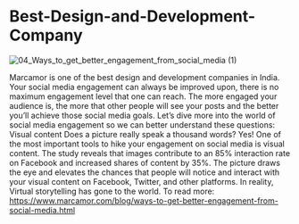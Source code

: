 # Best-Design-and-Development-Company
![04_Ways_to_get_better_engagement_from_social_media (1)](https://user-images.githubusercontent.com/97289201/152540771-89e2f1d4-f60e-4f00-bf2c-5f697f372de0.png)

Marcamor is one of the best design and development companies in India. Your social media engagement can always be improved upon, there is no maximum engagement level that one can reach. The more engaged your audience is, the more that other people will see your posts and the better you’ll achieve those social media goals. Let’s dive more into the world of social media engagement so we can better understand these questions:  Visual content Does a picture really speak a thousand words? Yes! One of the most important tools to hike your engagement on social media is visual content. The study reveals that images contribute to an 85% interaction rate on Facebook and increased shares of content by 35%. The picture draws the eye and elevates the chances that people will notice and interact with your visual content on Facebook, Twitter, and other platforms. In reality, Virtual storytelling has gone to the world. To read more: https://www.marcamor.com/blog/ways-to-get-better-engagement-from-social-media.html
